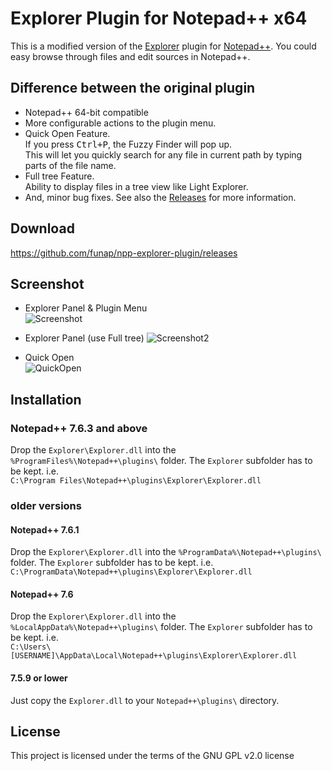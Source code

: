 # Explorer Plugin for Notepad++ x64
This is a modified version of the [Explorer] plugin for [Notepad++].
You could easy browse through files and edit sources in Notepad++.

## Difference between the original plugin
- Notepad++ 64-bit compatible
- More configurable actions to the plugin menu.
- Quick Open Feature.  
  If you press <kbd>Ctrl+P</kbd>, the Fuzzy Finder will pop up.  
  This will let you quickly search for any file in current path by typing parts of the file name.
- Full tree Feature.  
  Ability to display files in a tree view like Light Explorer.
- And, minor bug fixes. See also the [Releases] for more information.

## Download
https://github.com/funap/npp-explorer-plugin/releases

## Screenshot
- Explorer Panel & Plugin Menu  
  ![Screenshot]

- Explorer Panel (use Full tree)
  ![Screenshot2]

- Quick Open  
  ![QuickOpen]

## Installation

### Notepad++ 7.6.3 and above
Drop the `Explorer\Explorer.dll` into the `%ProgramFiles%\Notepad++\plugins\` folder. The `Explorer` subfolder has to be kept.
i.e.  
`C:\Program Files\Notepad++\plugins\Explorer\Explorer.dll`

### older versions
#### Notepad++ 7.6.1
Drop the `Explorer\Explorer.dll` into the `%ProgramData%\Notepad++\plugins\` folder. The `Explorer` subfolder has to be kept.
i.e.  
`C:\ProgramData\Notepad++\plugins\Explorer\Explorer.dll`

#### Notepad++ 7.6
Drop the `Explorer\Explorer.dll` into the `%LocalAppData%\Notepad++\plugins\` folder. The `Explorer` subfolder has to be kept.
i.e.  
`C:\Users\[USERNAME]\AppData\Local\Notepad++\plugins\Explorer\Explorer.dll`

#### 7.5.9 or lower
Just copy the `Explorer.dll` to your `Notepad++\plugins\` directory.

## License
This project is licensed under the terms of the GNU GPL v2.0 license

[Explorer]: http://sourceforge.net/projects/npp-plugins/files/Explorer/
[Notepad++]: http://notepad-plus-plus.org/
[Screenshot]: https://raw.githubusercontent.com/funap/npp-explorer-plugin/master/.github/screenshot.png "Screenshot"
[Screenshot2]: https://raw.githubusercontent.com/funap/npp-explorer-plugin/master/.github/screenshot2.png "Screenshot2"
[QuickOpen]: https://raw.githubusercontent.com/funap/npp-explorer-plugin/master/.github/quickopen.gif "Screenshot"
[releases]: https://github.com/funap/npp-explorer-plugin/releases